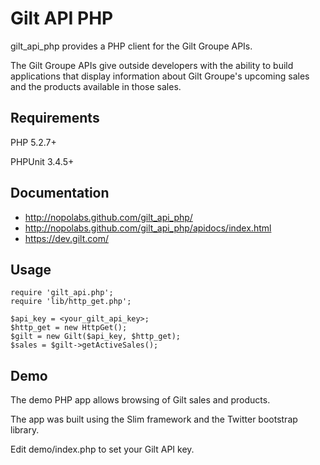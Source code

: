 Gilt API PHP
============

gilt_api_php provides a PHP client for the Gilt Groupe APIs.

The Gilt Groupe APIs give outside developers with the ability to build applications that display information about Gilt Groupe's upcoming sales and the products available in those sales.

Requirements
------------

PHP 5.2.7+

PHPUnit 3.4.5+

Documentation
-------------
  * http://nopolabs.github.com/gilt_api_php/
  * http://nopolabs.github.com/gilt_api_php/apidocs/index.html
  * https://dev.gilt.com/

Usage
-----
    require 'gilt_api.php';
    require 'lib/http_get.php';

    $api_key = <your_gilt_api_key>;
    $http_get = new HttpGet();
    $gilt = new Gilt($api_key, $http_get);
    $sales = $gilt->getActiveSales();

Demo
----
The demo PHP app allows browsing of Gilt sales and products.

The app was built using the Slim framework and the Twitter bootstrap library.

Edit demo/index.php to set your Gilt API key.

